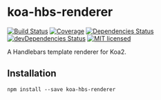 # koa-hbs-renderer

[![Build Status](https://img.shields.io/travis/ConnorWiseman/koa-hbs-renderer/master.svg?style=flat-square)](https://travis-ci.org/ConnorWiseman/koa-hbs-renderer) [![Coverage](https://img.shields.io/codecov/c/github/ConnorWiseman/koa-hbs-renderer.svg?style=flat-square)](https://codecov.io/gh/ConnorWiseman/koa-hbs-renderer)
[![Dependencies Status](https://david-dm.org/ConnorWiseman/koa-hbs-renderer/status.svg?style=flat-square)](https://david-dm.org/ConnorWiseman/koa-hbs-renderer)
[![devDependencies Status](https://david-dm.org/ConnorWiseman/koa-hbs-renderer/dev-status.svg?style=flat-square)](https://david-dm.org/ConnorWiseman/koa-hbs-renderer?type=dev)
[![MIT licensed](https://img.shields.io/badge/license-MIT-blue.svg?style=flat-square)](https://github.com/ConnorWiseman/koa-hbs-renderer/blob/master/LICENSE)

A Handlebars template renderer for Koa2.

## Installation

```shell
npm install --save koa-hbs-renderer
```
